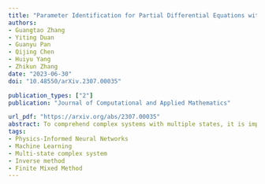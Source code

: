 ```yaml
---
title: "Parameter Identification for Partial Differential Equations with Spatiotemporal Varying Coefficients"
authors:
- Guangtao Zhang
- Yiting Duan
- Guanyu Pan
- Qijing Chen
- Huiyu Yang
- Zhikun Zhang
date: "2023-06-30"
doi: "10.48550/arXiv.2307.00035"

publication_types: ["2"]
publication: "Journal of Computational and Applied Mathematics"

url_pdf: "https://arxiv.org/abs/2307.00035"
abstract: To comprehend complex systems with multiple states, it is imperative to reveal the identity of these states by system outputs. Nevertheless, the mathematical models describing these systems often exhibit nonlinearity so that render the resolution of the parameter inverse problem from the observed spatiotemporal data a challenging endeavor. Starting from the observed data obtained from such systems, we propose a novel framework that facilitates the investigation of parameter identification for multi-state systems governed by spatiotemporal varying parametric partial differential equations. Our framework consists of two integral components: a constrained self-adaptive physics-informed neural network, encompassing a sub-network, as our methodology for parameter identification, and a finite mixture model approach to detect regions of probable parameter variations. Through our scheme, we can precisely ascertain the unknown varying parameters of the complex multi-state system, thereby accomplishing the inversion of the varying parameters. Furthermore, we have showcased the efficacy of our framework on two numerical cases: the 1D Burgers' equation with time-varying parameters and the 2D wave equation with a space-varying parameter.
tags:
- Physics-Informed Neural Networks
- Machine Learning
- Multi-state complex system
- Inverse method
- Finite Mixed Method
---
```

